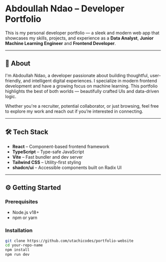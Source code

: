 # Abdoullah Ndao – Developer Portfolio

This is my personal developer portfolio — a sleek and modern web app that showcases my skills, projects, and experience as a **Data Analyst**, **Junior Machine Learning Engineer** and **Frontend Developer**.

---

## 🧠 About

I'm Abdoullah Ndao, a developer passionate about building thoughtful, user-friendly, and intelligent digital experiences. I specialize in modern frontend development and have a growing focus on machine learning. This portfolio highlights the best of both worlds — beautifully crafted UIs and data-driven logic.

Whether you're a recruiter, potential collaborator, or just browsing, feel free to explore my work and reach out if you’re interested in connecting.

---

## 🛠️ Tech Stack

- **React** – Component-based frontend framework  
- **TypeScript** – Type-safe JavaScript  
- **Vite** – Fast bundler and dev server  
- **Tailwind CSS** – Utility-first styling  
- **shadcn/ui** – Accessible components built on Radix UI

---

## ⚙️ Getting Started

### Prerequisites

- Node.js v18+
- npm or yarn

### Installation

```bash
git clone https://github.com/utachicodes/portfolio-website
cd your-repo-name
npm install
npm run dev
